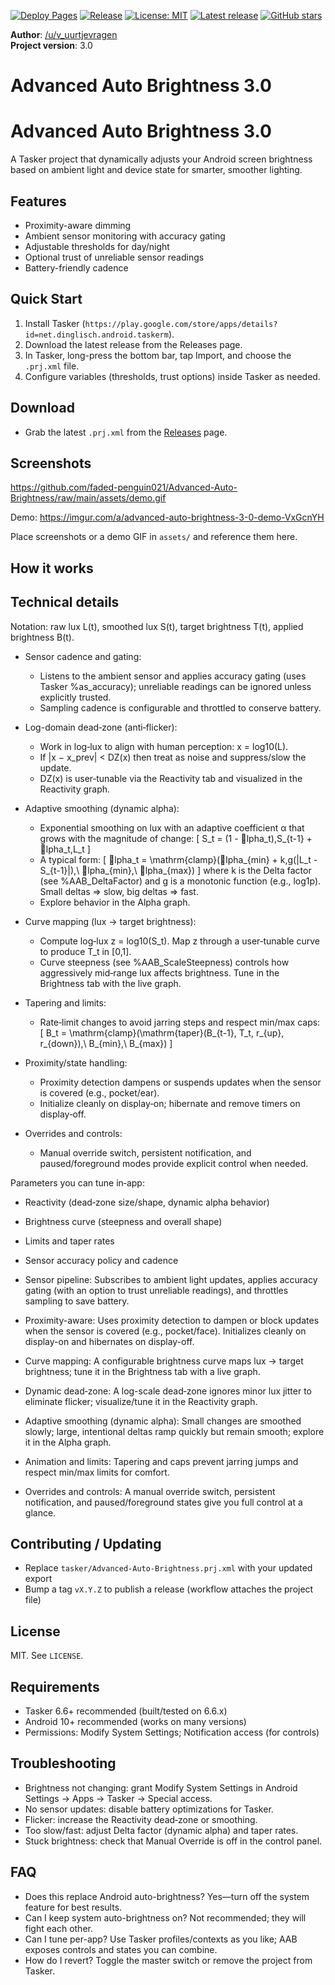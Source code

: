 [![Deploy Pages](https://github.com/faded-penguin021/Advanced-Auto-Brightness/actions/workflows/pages.yml/badge.svg)](https://github.com/faded-penguin021/Advanced-Auto-Brightness/actions/workflows/pages.yml) [![Release](https://github.com/faded-penguin021/Advanced-Auto-Brightness/actions/workflows/release.yml/badge.svg)](https://github.com/faded-penguin021/Advanced-Auto-Brightness/actions/workflows/release.yml) [![License: MIT](https://img.shields.io/badge/License-MIT-green.svg)](LICENSE) [![Latest release](https://img.shields.io/github/v/release/faded-penguin021/Advanced-Auto-Brightness)](https://github.com/faded-penguin021/Advanced-Auto-Brightness/releases) [![GitHub stars](https://img.shields.io/github/stars/faded-penguin021/Advanced-Auto-Brightness?style=social)](https://github.com/faded-penguin021/Advanced-Auto-Brightness/stargazers)


**Author**: [/u/v_uurtjevragen](https://www.reddit.com/user/v_uurtjevragen)  
**Project version**: 3.0


# Advanced Auto Brightness 3.0
# Advanced Auto Brightness 3.0

A Tasker project that dynamically adjusts your Android screen brightness based on ambient light and device state for smarter, smoother lighting.

## Features
- Proximity-aware dimming
- Ambient sensor monitoring with accuracy gating
- Adjustable thresholds for day/night
- Optional trust of unreliable sensor readings
- Battery-friendly cadence

## Quick Start
1. Install Tasker (`https://play.google.com/store/apps/details?id=net.dinglisch.android.taskerm`).
2. Download the latest release from the Releases page.
3. In Tasker, long-press the bottom bar, tap Import, and choose the `.prj.xml` file.
4. Configure variables (thresholds, trust options) inside Tasker as needed.

## Download
- Grab the latest `.prj.xml` from the [Releases](`https://github.com/faded-penguin021/Advanced-Auto-Brightness/releases`) page.

## Screenshots

https://github.com/faded-penguin021/Advanced-Auto-Brightness/raw/main/assets/demo.gif


Demo: https://imgur.com/a/advanced-auto-brightness-3-0-demo-VxGcnYH

Place screenshots or a demo GIF in `assets/` and reference them here.

## How it works

## Technical details

Notation: raw lux L(t), smoothed lux S(t), target brightness T(t), applied brightness B(t).

- Sensor cadence and gating:
  - Listens to the ambient sensor and applies accuracy gating (uses Tasker %as_accuracy); unreliable readings can be ignored unless explicitly trusted.
  - Sampling cadence is configurable and throttled to conserve battery.

- Log-domain dead‑zone (anti‑flicker):
  - Work in log‑lux to align with human perception: x = log10(L).
  - If |x − x_prev| < DZ(x) then treat as noise and suppress/slow the update.
  - DZ(x) is user‑tunable via the Reactivity tab and visualized in the Reactivity graph.

- Adaptive smoothing (dynamic alpha):
  - Exponential smoothing on lux with an adaptive coefficient α that grows with the magnitude of change:
    \[ S_t = (1 - lpha_t)\,S_{t-1} + lpha_t\,L_t \]
  - A typical form: 
    \[ lpha_t = \mathrm{clamp}(lpha_{min} + k\,g(|L_t - S_{t-1}|),\ lpha_{min},\ lpha_{max}) \]
    where k is the Delta factor (see %AAB_DeltaFactor) and g is a monotonic function (e.g., log1p). Small deltas => slow, big deltas => fast.
  - Explore behavior in the Alpha graph.

- Curve mapping (lux → target brightness):
  - Compute log‑lux z = log10(S_t). Map z through a user‑tunable curve to produce T_t in [0,1].
  - Curve steepness (see %AAB_ScaleSteepness) controls how aggressively mid‑range lux affects brightness. Tune in the Brightness tab with the live graph.

- Tapering and limits:
  - Rate‑limit changes to avoid jarring steps and respect min/max caps: 
    \[ B_t = \mathrm{clamp}(\mathrm{taper}(B_{t-1}, T_t, r_{up}, r_{down}),\ B_{min},\ B_{max}) \]

- Proximity/state handling:
  - Proximity detection dampens or suspends updates when the sensor is covered (e.g., pocket/ear).
  - Initialize cleanly on display‑on; hibernate and remove timers on display‑off.

- Overrides and controls:
  - Manual override switch, persistent notification, and paused/foreground modes provide explicit control when needed.

Parameters you can tune in‑app:
- Reactivity (dead‑zone size/shape, dynamic alpha behavior)
- Brightness curve (steepness and overall shape)
- Limits and taper rates
- Sensor accuracy policy and cadence

- Sensor pipeline: Subscribes to ambient light updates, applies accuracy gating (with an option to trust unreliable readings), and throttles sampling to save battery.
- Proximity-aware: Uses proximity detection to dampen or block updates when the sensor is covered (e.g., pocket/face). Initializes cleanly on display-on and hibernates on display-off.
- Curve mapping: A configurable brightness curve maps lux → target brightness; tune it in the Brightness tab with a live graph.
- Dynamic dead‑zone: A log-scale dead‑zone ignores minor lux jitter to eliminate flicker; visualize/tune it in the Reactivity graph.
- Adaptive smoothing (dynamic alpha): Small changes are smoothed slowly; large, intentional deltas ramp quickly but remain smooth; explore it in the Alpha graph.
- Animation and limits: Tapering and caps prevent jarring jumps and respect min/max limits for comfort.
- Overrides and controls: A manual override switch, persistent notification, and paused/foreground states give you full control at a glance.
## Contributing / Updating
- Replace `tasker/Advanced-Auto-Brightness.prj.xml` with your updated export
- Bump a tag `vX.Y.Z` to publish a release (workflow attaches the project file)

## License
MIT. See `LICENSE`.


## Requirements
- Tasker 6.6+ recommended (built/tested on 6.6.x)
- Android 10+ recommended (works on many versions)
- Permissions: Modify System Settings; Notification access (for controls)

## Troubleshooting
- Brightness not changing: grant Modify System Settings in Android Settings → Apps → Tasker → Special access.
- No sensor updates: disable battery optimizations for Tasker.
- Flicker: increase the Reactivity dead‑zone or smoothing.
- Too slow/fast: adjust Delta factor (dynamic alpha) and taper rates.
- Stuck brightness: check that Manual Override is off in the control panel.

## FAQ
- Does this replace Android auto-brightness? Yes—turn off the system feature for best results.
- Can I keep system auto-brightness on? Not recommended; they will fight each other.
- Can I tune per-app? Use Tasker profiles/contexts as you like; AAB exposes controls and states you can combine.
- How do I revert? Toggle the master switch or remove the project from Tasker.

